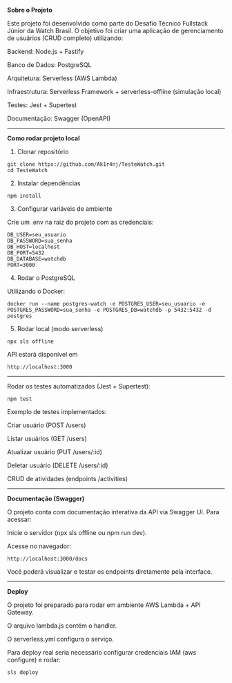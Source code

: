 **Sobre o Projeto**

Este projeto foi desenvolvido como parte do Desafio Técnico Fullstack Júnior da Watch Brasil.
O objetivo foi criar uma aplicação de gerenciamento de usuários (CRUD completo) utilizando:

Backend: Node.js + Fastify

Banco de Dados: PostgreSQL

Arquitetura: Serverless (AWS Lambda)

Infraestrutura: Serverless Framework + serverless-offline (simulação local)

Testes: Jest + Supertest

Documentação: Swagger (OpenAPI)

---

**Como rodar projeto local** 

1. Clonar repositório

```
git clone https://github.com/Ak1r4nj/TesteWatch.git
cd TesteWatch
```

2. Instalar dependências 
```
npm install 
```
3. Configurar variáveis de ambiente 

Crie um .env na raiz do projeto com as credenciais: 
```
DB_USER=seu_usuario
DB_PASSWORD=sua_senha
DB_HOST=localhost
DB_PORT=5432
DB_DATABASE=watchdb
PORT=3000
```
4. Rodar o PostgreSQL 

Utilizando o Docker:
```
docker run --name postgres-watch -e POSTGRES_USER=seu_usuario -e POSTGRES_PASSWORD=sua_senha -e POSTGRES_DB=watchdb -p 5432:5432 -d postgres
```
5. Rodar local (modo serverless)
```
npx sls offline
```
API estará disponível em 
```
http://localhost:3000
```
---

Rodar os testes automatizados (Jest + Supertest):
```
npm test
```

Exemplo de testes implementados:

Criar usuário (POST /users)

Listar usuários (GET /users)

Atualizar usuário (PUT /users/:id)

Deletar usuário (DELETE /users/:id)

CRUD de atividades (endpoints /activities)

---

**Documentação (Swagger)**

O projeto conta com documentação interativa da API via Swagger UI.
Para acessar:

Inicie o servidor (npx sls offline ou npm run dev).

Acesse no navegador:

```
http://localhost:3000/docs
```

Você poderá visualizar e testar os endpoints diretamente pela interface.

---

**Deploy** 

O projeto foi preparado para rodar em ambiente AWS Lambda + API Gateway.

O arquivo lambda.js contém o handler.

O serverless.yml configura o serviço.

Para deploy real seria necessário configurar credenciais IAM (aws configure) e rodar:
```
sls deploy
```